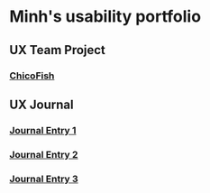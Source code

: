 # Minh's usability portfolio

## UX Team Project
### [ChicoFish](https://usabilityengineering.github.io/ChicoFish/)

## UX Journal

### [Journal Entry 1](https://usabilityengineering.github.io/ux-portfolio-mnguyen1996/j01/)
### [Journal Entry 2](https://github.com/UsabilityEngineering/ux-portfolio-mnguyen1996/tree/master/j02)
### [Journal Entry 3](https://github.com/UsabilityEngineering/ux-portfolio-mnguyen1996/tree/master/j03)
